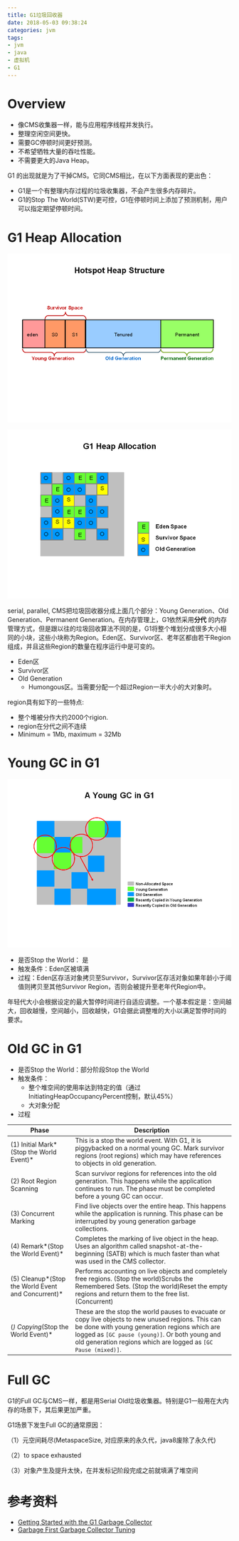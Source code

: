 ```yaml
---
title: G1垃圾回收器
date: 2018-05-03 09:38:24
categories: jvm
tags: 
- jvm
- java
- 虚拟机
- G1
---
```


# Overview

- 像CMS收集器一样，能与应用程序线程并发执行。
- 整理空闲空间更快。
- 需要GC停顿时间更好预测。
- 不希望牺牲大量的吞吐性能。
- 不需要更大的Java Heap。

G1 的出现就是为了干掉CMS。它同CMS相比，在以下方面表现的更出色：

- G1是一个有整理内存过程的垃圾收集器，不会产生很多内存碎片。
- G1的Stop The World(STW)更可控，G1在停顿时间上添加了预测机制，用户可以指定期望停顿时间。

# G1 Heap Allocation

![](G1垃圾回收器/HeapStructure.png)

![](G1垃圾回收器/Slide9.PNG)

serial, parallel, CMS把垃圾回收器分成上面几个部分：Young Generation、Old Generation、Permanent Generation。在内存管理上，G1依然采用**分代** 的内存管理方式，但是跟以往的垃圾回收算法不同的是，G1将整个堆划分成很多大小相同的小块，这些小块称为Region。Eden区、Survivor区、老年区都由若干Region组成，并且这些Region的数量在程序运行中是可变的。

* Eden区
* Survivor区
* Old Generation
  * Humongous区。当需要分配一个超过Region一半大小的大对象时。

region具有如下的一些特点:

* 整个堆被分作大约2000个rigion.
* region在分代之间不连续
* Minimum = 1Mb,  maximum = 32Mb

# Young GC in G1

![](G1垃圾回收器/Slide11.PNG)

* 是否Stop the World： 是
* 触发条件：Eden区被填满
* 过程：Eden区存活对象拷贝至Survivor，Survivor区存活对象如果年龄小于阈值则拷贝至其他Survivor Region，否则会被提升至老年代Region中。

年轻代大小会根据设定的最大暂停时间进行自适应调整。一个基本假定是：空间越大，回收越慢，空间越小，回收越快，G1会据此调整堆的大小以满足暂停时间的要求。

# Old GC in G1

* 是否Stop the World：部分阶段Stop the World
* 触发条件：
  * 整个堆空间的使用率达到特定的值（通过InitiatingHeapOccupancyPercent控制，默认45%）
  * 大对象分配
* 过程

| Phase                                    | Description                              |
| ---------------------------------------- | ---------------------------------------- |
| (1) Initial Mark*(Stop the World Event)* | This is a stop the world event. With G1, it is piggybacked on a normal young GC. Mark survivor regions (root regions) which may have references to objects in old generation. |
| (2) Root Region Scanning                 | Scan survivor regions for references into the old generation. This happens while the application continues to run. The phase must be completed before a young GC can occur. |
| (3) Concurrent Marking                   | Find live objects over the entire heap. This happens while the application is running. This phase can be interrupted by young generation garbage collections. |
| (4) Remark*(Stop the World Event)*       | Completes the marking of live object in the heap. Uses an algorithm called snapshot-at-the-beginning (SATB) which is much faster than what was used in the CMS collector. |
| (5) Cleanup*(Stop the World Event and Concurrent)* | Performs accounting on live objects and completely free regions. (Stop the world)Scrubs the Remembered Sets. (Stop the world)Reset the empty regions and return them to the free list. (Concurrent) |
| (*) Copying*(Stop the World Event)*      | These are the stop the world pauses to evacuate or copy live objects to new unused regions. This can be done with young generation regions which are logged as `[GC pause (young)]`. Or both young and old generation regions which are logged as `[GC Pause (mixed)]`. |

# Full GC

G1的Full GC与CMS一样，都是用Serial Old垃圾收集器。特别是G1一般用在大内存的场景下，其后果更加严重。

G1场景下发生Full GC的通常原因：

（1）元空间耗尽(MetaspaceSize, 对应原来的永久代，java8废除了永久代)

（2）to space exhausted

（3）对象产生及提升太快，在并发标记阶段完成之前就填满了堆空间

# 参考资料

* [Getting Started with the G1 Garbage Collector](http://www.oracle.com/webfolder/technetwork/tutorials/obe/java/G1GettingStarted/index.html)
* [Garbage First Garbage Collector Tuning](http://www.oracle.com/technetwork/articles/java/g1gc-1984535.html)